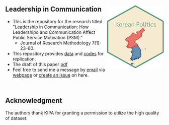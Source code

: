 ## Leadership in Communication  <img src="https://github.com/pherephobia/2020_Panmunjom/blob/master/Korean%20Politics.png" width="180" height= "200" align="right" /> <br />  
- This is the repository for the research titled "Leadership in Communication: How Leadershipo and Communication Affect Public Service Motivation (PSM)."
  - Journal of Research Methodology 7(1): 23-60.
- This repository provides [data](https://github.com/pherephobia/05_KIPA-KAPA/blob/main/Data/Analysis_data/KIPA-KAPA2021.RData) and [codes](https://github.com/pherephobia/05_KIPA-KAPA/tree/main/Command_files) for replication.
- The draft of this paper [pdf](chrome-extension://efaidnbmnnnibpcajpcglclefindmkaj/viewer.html?pdfurl=http%3A%2F%2Fbasicdata.kr%2Fuploads%2F2022%2F04%2F04%2F%25EC%2586%258C%25ED%2586%25B5%25EC%259D%2598_%25EB%25A6%25AC%25EB%258D%2594%25EC%258B%25AD_-_%25EB%25A6%25AC%25EB%258D%2594%25EC%258B%25AD%25EA%25B3%25BC_%25EC%259D%2598%25EC%2582%25AC%25EC%2586%258C%25ED%2586%25B5%25EC%259D%25B4_%25EA%25B3%25B5%25EA%25B3%25B5%25EB%25B4%2589%25EC%2582%25AC%25EB%258F%2599%25EA%25B8%25B0%25EC%2597%2590_%25EB%25AF%25B8%25EC%25B9%2598%25EB%258A%2594_%25EC%2598%2581%25ED%2596%25A5.pdf&clen=676550)
- Feel free to send me a message by [email](sp23@email.sc.edu) via [webpage](sanghoon-park.com) or [create an issue](https://github.com/pherephobia/05_KIPA-KAPA/issues) on here. 
<br />

## Acknowledgment
The authors thank KIPA for granting a permission to utilize the high quality of dataset.
